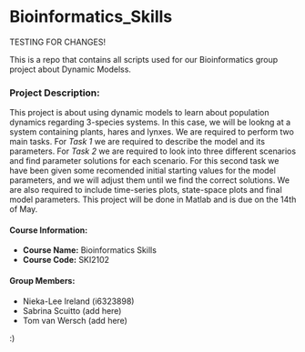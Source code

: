 # Bioinformatics_Skills
TESTING FOR CHANGES!

This is a repo that contains all scripts used for our Bioinformatics group project about Dynamic Modelss. 

### Project Description:  
This project is about using dynamic models to learn about population dynamics regarding 3-species systems. In this case, we will be lookng at a system containing plants, hares and lynxes. We are required to perform two main tasks. For *Task 1* we are required to describe the model and its parameters. For *Task 2* we are required to look into three different scenarios and find parameter solutions for each scenario. For this second task we have been given some recomended initial starting values for the model parameters, and we will adjust them until we find the correct solutions.  We are also required to include time-series plots, state-space plots and final model parameters. This project will be done in Matlab and is due on the 14th of May. 


#### Course Information:
- **Course Name:** Bioinformatics Skills
- **Course Code:** SKI2102

#### Group Members:
- Nieka-Lee Ireland (i6323898)  
- Sabrina Scuitto (add here)  
- Tom van Wersch (add here)  

:)
